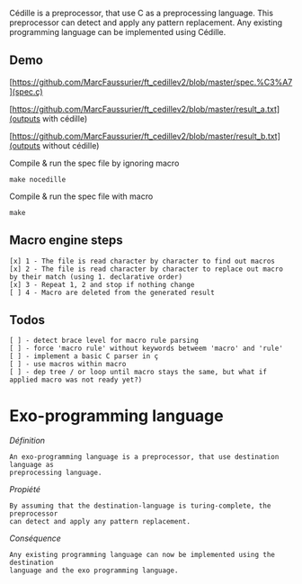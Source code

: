 Cédille is a preprocessor, that use C as a preprocessing language. 
This preprocessor can detect and apply any pattern replacement.
Any existing programming language can be implemented using Cédille.



## Demo

[https://github.com/MarcFaussurier/ft_cedillev2/blob/master/spec.%C3%A7](spec.ç)

[https://github.com/MarcFaussurier/ft_cedillev2/blob/master/result_a.txt](outputs with cédille)

[https://github.com/MarcFaussurier/ft_cedillev2/blob/master/result_b.txt](outputs without cédille)


Compile & run the spec file by ignoring macro
```
make nocedille
```

Compile & run the spec file with macro
```
make
```

## Macro engine steps 

```
[x]	1 - The file is read character by character to find out macros
[x]	2 - The file is read character by character to replace out macro by their match (using 1. declarative order)	
[x]	3 - Repeat 1, 2 and stop if nothing change
[ ]	4 - Macro are deleted from the generated result
```

## Todos

```
[ ] - detect brace level for macro rule parsing 
[ ] - force 'macro rule' without keywords betweem 'macro' and 'rule'
[ ] - implement a basic C parser in ç
[ ] - use macros within macro
[ ] - dep tree / or loop until macro stays the same, but what if applied macro was not ready yet?)
```


# Exo-programming language

*Définition*
```
An exo-programming language is a preprocessor, that use destination language as 
preprocessing language. 
```

*Propiété*
```
By assuming that the destination-language is turing-complete, the preprocessor
can detect and apply any pattern replacement.
```

*Conséquence*
```
Any existing programming language can now be implemented using the destination 
language and the exo programming language.
```
